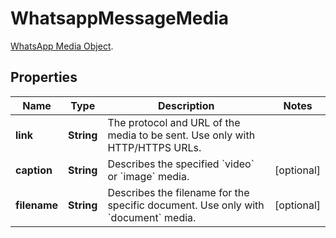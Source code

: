 

# WhatsappMessageMedia

[WhatsApp Media Object](https://developers.facebook.com/docs/whatsapp/cloud-api/reference/messages#media-object).

## Properties

| Name | Type | Description | Notes |
|------------ | ------------- | ------------- | -------------|
|**link** | **String** | The protocol and URL of the media to be sent. Use only with HTTP/HTTPS URLs. |  |
|**caption** | **String** | Describes the specified &#x60;video&#x60; or &#x60;image&#x60; media. |  [optional] |
|**filename** | **String** | Describes the filename for the specific document. Use only with &#x60;document&#x60; media. |  [optional] |



